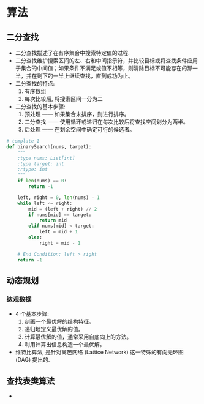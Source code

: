 # 算法

## 二分查找

- 二分查找描述了在有序集合中搜索特定值的过程.
- 二分查找维护搜索区间的左、右和中间指示符，并比较目标或将查找条件应用于集合的中间值；如果条件不满足或值不相等，则清除目标不可能存在的那一半，并在剩下的一半上继续查找，直到成功为止。
- 二分查找的特点:
    1. 有序数组
    2. 每次比较后, 将搜索区间一分为二
- 二分查找的基本步骤:
    1. 预处理 —— 如果集合未排序，则进行排序。
    2. 二分查找 —— 使用循环或递归在每次比较后将查找空间划分为两半。
    3. 后处理 —— 在剩余空间中确定可行的候选者。

```python
# template 1
def binarySearch(nums, target):
    """
    :type nums: List[int]
    :type target: int
    :rtype: int
    """
    if len(nums) == 0:
        return -1

    left, right = 0, len(nums) - 1
    while left <= right:
        mid = (left + right) // 2
        if nums[mid] == target:
            return mid
        elif nums[mid] < target:
            left = mid + 1
        else:
            right = mid - 1

    # End Condition: left > right
    return -1
```


## 动态规划

### 达观数据

- 4 个基本步骤:
    1. 刻画一个最优解的结构特征。
    2. 递归地定义最优解的值。
    3. 计算最优解的值，通常采用自底向上的方法。
    4. 利用计算出信息构造一个最优解。
- 维特比算法, 是针对篱笆网络 (Lattice Network) 这一特殊的有向无环图 (DAG) 提出的.

## 查找表类算法

- 

